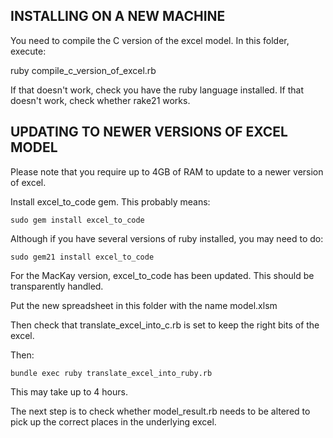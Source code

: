 ## INSTALLING ON A NEW MACHINE

You need to compile the C version of the excel model. In this folder, execute:

  ruby compile_c_version_of_excel.rb

If that doesn't work, check you have the ruby language installed. If that doesn't work, check whether rake21 works.

## UPDATING TO NEWER VERSIONS OF EXCEL MODEL

Please note that you require up to 4GB of RAM to update to a newer version of excel.

Install excel_to_code gem. This probably means:

    sudo gem install excel_to_code

Although if you have several versions of ruby installed, you may need to do:

    sudo gem21 install excel_to_code

For the MacKay version, excel_to_code has been updated. This should be transparently handled.

Put the new spreadsheet in this folder with the name model.xlsm

Then check that translate_excel_into_c.rb is set to keep the right bits of the excel.

Then:
  
    bundle exec ruby translate_excel_into_ruby.rb

This may take up to 4 hours.

The next step is to check whether model_result.rb needs to be altered to 
pick up the correct places in the underlying excel.
